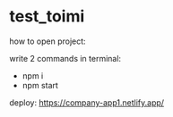 # test_toimi

how to open project:

write 2 commands in terminal:
 - npm i
 - npm start


deploy: https://company-app1.netlify.app/
